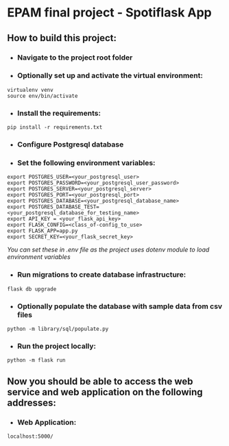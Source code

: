 # EPAM final project - Spotiflask App

## How to build this project:

- ### Navigate to the project root folder

- ### Optionally set up and activate the virtual environment:
```
virtualenv venv
source env/bin/activate
```

- ### Install the requirements:
```
pip install -r requirements.txt
```
- ### Configure Postgresql database

- ### Set the following environment variables:

```
export POSTGRES_USER=<your_postgresql_user>
export POSTGRES_PASSWORD=<your_postgresql_user_password>
export POSTGRES_SERVER=<your_postgresql_server>
export POSTGRES_PORT=<your_postgresql_port>
export POSTGRES_DATABASE=<your_postgresql_database_name>
export POSTGRES_DATABASE_TEST=<your_postgresql_database_for_testing_name>
export API_KEY = <your_flask_api_key>
export FLASK_CONFIG=<class_of-config_to_use>
export FLASK_APP=app.py
export SECRET_KEY=<your_flask_secret_key>
```

*You can set these in .env file as the project uses dotenv module to load 
environment variables*

- ### Run migrations to create database infrastructure:
```
flask db upgrade
```

- ### Optionally populate the database with sample data from csv files
```
python -m library/sql/populate.py
```

- ### Run the project locally:
```
python -m flask run
```

## Now you should be able to access the web service and web application on the following addresses:

- ### Web Application:
```
localhost:5000/
```